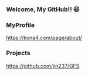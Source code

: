 ### Welcome, My GitHub!! 😆

### MyProfile
https://kona4.com/page/about/

### Projects
https://github.com/jin237/GFS

<!-- ![GitHub Stats Card](https://github-readme-stats.vercel.app/api?username=kngy0306&show_icons=true) -->

<!--
<a href="https://github.com/kngy0306?tab=repositories">
  <img align="center" src="https://github-readme-stats.vercel.app/api?username=kngy0306&show_icons=true" />
</a>
-->

　<!--
<a href="https://github.com/kngy0306?tab=repositories">
  <img align="center" src="https://github-readme-stats.vercel.app/api/top-langs/?username=kngy0306&hide=c#" />
</a
-->

<!--
**kngy0306/kngy0306** is a ✨ _special_ ✨ repository because its `README.md` (this file) appears on your GitHub profile.
-->
